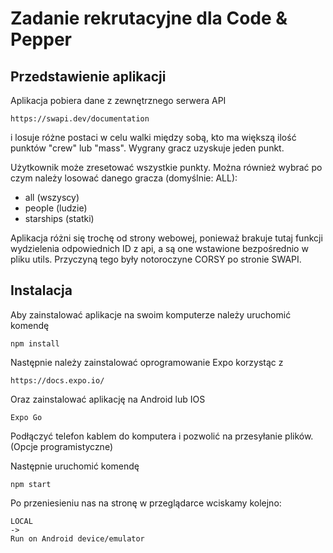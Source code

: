 # Zadanie rekrutacyjne dla Code & Pepper

## Przedstawienie aplikacji

Aplikacja pobiera dane z zewnętrznego serwera API
```text
https://swapi.dev/documentation
```
i losuje różne postaci w celu walki między sobą, kto ma większą ilość punktów "crew" lub "mass".
Wygrany gracz uzyskuje jeden punkt. 

Użytkownik może zresetować wszystkie punkty. Można również wybrać
po czym należy losować danego gracza (domyślnie: ALL):
* all (wszyscy)
* people (ludzie)
* starships (statki)

Aplikacja różni się trochę od strony webowej, ponieważ brakuje tutaj funkcji wydzielenia odpowiednich ID z api,
a są one wstawione bezpośrednio w pliku utils. Przyczyną tego były notoroczyne CORSY po stronie SWAPI. 

## Instalacja
Aby zainstalować aplikacje na swoim komputerze należy
uruchomić komendę

```text
npm install
```

Następnie należy zainstalować oprogramowanie Expo korzystąc z
```text
https://docs.expo.io/
```

Oraz zainstalować aplikację na Android lub IOS

```text
Expo Go
```

Podłączyć telefon kablem do komputera i pozwolić na przesyłanie plików.
(Opcje programistyczne)

Następnie uruchomić komendę

```text
npm start
```

Po przeniesieniu nas na stronę w przeglądarce wciskamy kolejno: 

```text
LOCAL
->
Run on Android device/emulator
```
